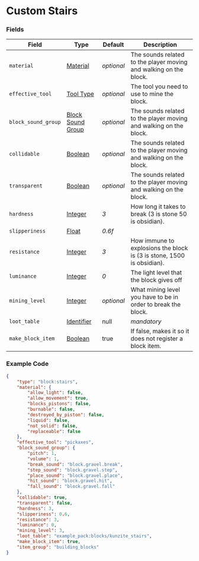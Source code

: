 # Custom Stairs

### Fields

   Field           | Type | Default | Description
-------------------|------|---------|-------------
`material` | [Material](../block/materials.md) | *optional* | The sounds related to the player moving and walking on the block.
`effective_tool` | [Tool Type](../../data_types/tool_types) | *optional* | The tool you need to use to mine the block.
`block_sound_group` | [Block Sound Group](../block/sounds.md) | *optional* | The sounds related to the player moving and walking on the block.
`collidable` | [Boolean](../submodules/apoli-docs/docs/data_types/boolean.md) | *optional* | The sounds related to the player moving and walking on the block.
`transparent` | [Boolean](../submodules/apoli-docs/docs/data_types/boolean.md) | *optional* | The sounds related to the player moving and walking on the block.
`hardness` | [Integer](../submodules/apoli-docs/docs/data_types/integer.md) | *3* | How long it takes to break (3 is stone 50 is obsidian).
`slipperiness` | [Float](../submodules/apoli-docs/docs/data_types/float.md) | *0.6f* | 
`resistance` | [Integer](../submodules/apoli-docs/docs/data_types/integer.md) | *3* | How immune to explosions the block is (3 is stone, 1500 is obsidian).
`luminance` | [Integer](../submodules/apoli-docs/docs/data_types/integer.md) | *0* | The light level that the block gives off
`mining_level` | [Integer](../submodules/apoli-docs/docs/data_types/integer.md) | *optional* | What mining level you have to be in order to break the block.
`loot_table` | [Identifier](../submodules/apoli-docs/docs/data_types/identifier.md) | null | *mandatory* | The loot table for the block(s) that is dropped when this block is broken
`make_block_item` | [Boolean](../submodules/apoli-docs/docs/data_types/boolean.md) | true | If false, makes it so it does not register a block item.

### Example Code

```json
{
	"type": "block:stairs",
	"material": {
		"allow_light": false,
		"allow_movement": true,
		"blocks_pistons": false,
		"burnable": false,
		"destroyed_by_piston": false,
		"liquid": false,
		"not_solid": false,
		"replaceable": false
	},
	"effective_tool": "pickaxes",
	"block_sound_group": {
		"pitch": 1,
		"volume": 1,
		"break_sound": "block.gravel.break",
		"step_sound": "block.gravel.step",
		"place_sound": "block.gravel.place",
		"hit_sound": "block.gravel.hit",
		"fall_sound": "block.gravel.fall"
	},
	"collidable": true,
	"transparent": false,
	"hardness": 3,
	"slipperiness": 0.6,
	"resistance": 3,
	"luminance": 0,
	"mining_level": 3,
	"loot_table": "example_pack:blocks/kunzite_stairs",
	"make_block_item": true,
	"item_group": "building_blocks"
}
```
